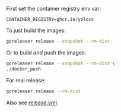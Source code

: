 First set the container registry env var:

```
CONTAINER_REGISTRY=ghcr.io/yolocs
```

To just build the images:

```sh
goreleaser release --snapshot --rm-dist
```

Or to build _and_ push the images:

```sh
goreleaser release --snapshot --rm-dist \
./docker_push
```

For real release:

```sh
goreleaser release --rm-dist
```

Also see [release.yml](.github/workflows/release.yml).
